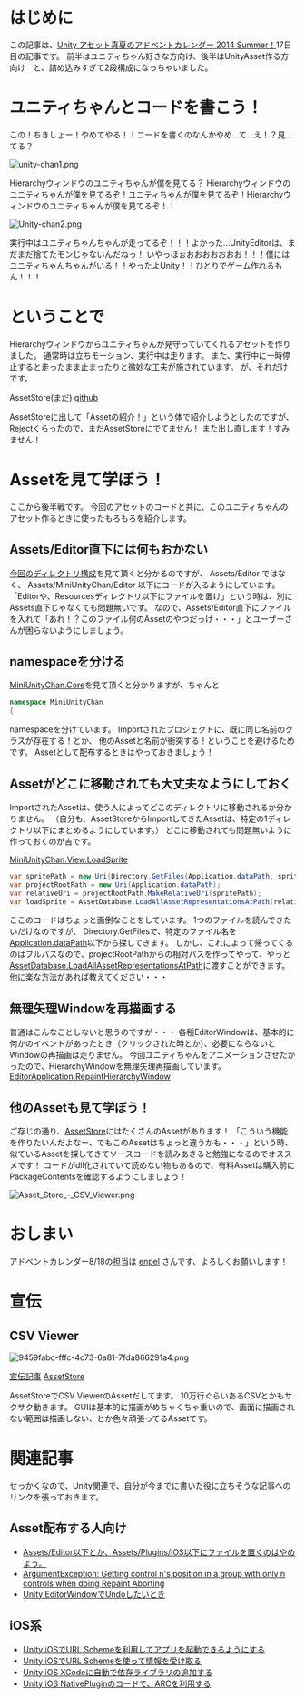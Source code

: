 # はじめに

この記事は、[Unity アセット真夏のアドベントカレンダー 2014 Summer！](http://unityassetjp.doorkeeper.jp/events/12843)17日目の記事です。
前半はユニティちゃん好きな方向け、後半はUnityAsset作る方向け　と、詰め込みすぎて2段構成になっちゃいました。

# ユニティちゃんとコードを書こう！

この！ちきしょー！やめてやる！！コードを書くのなんかやめ…て…え！？見…てる？

![unity-chan1.png](https://qiita-image-store.s3.amazonaws.com/0/6459/24046a51-862b-2f8d-1ec8-b971e79398f2.png)

Hierarchyウィンドウのユニティちゃんが僕を見てる？ 
Hierarchyウィンドウのユニティちゃんが僕を見てるぞ！ユニティちゃんが僕を見てるぞ！Hierarchyウィンドウのユニティちゃんが僕を見てるぞ！！ 

![Unity-chan2.png](https://qiita-image-store.s3.amazonaws.com/0/6459/27b5a77e-94ff-cc96-b581-9cb6d861cb27.png)

実行中はユニティちゃんちゃんが走ってるぞ！！！よかった…UnityEditorは、まだまだ捨てたモンじゃないんだねっ！
いやっほぉおおおおおおお！！！僕にはユニティちゃんちゃんがいる！！やったよUnity！！ひとりでゲーム作れるもん！！！

# ということで

Hierarchyウィンドウからユニティちゃんが見守っていてくれるアセットを作りました。
通常時は立ちモーション、実行中は走ります。
また、実行中に一時停止すると走ったまま止まったりと微妙な工夫が施されています。
が、それだけです。

AssetStore(まだ)
[github](https://github.com/kyubuns/mini_unity_chan_on_unity)

AssetStoreに出して「Assetの紹介！」という体で紹介しようとしたのですが、
Rejectくらったので、まだAssetStoreにでてません！
また出し直します！すみません！

# Assetを見て学ぼう！

ここから後半戦です。
今回のアセットのコードと共に、このユニティちゃんのアセット作るときに使ったもろもろを紹介します。

## Assets/Editor直下には何もおかない

[今回のディレクトリ構成](https://github.com/kyubuns/mini_unity_chan_on_unity/tree/master/Assets/MiniUnityChan)を見て頂くと分かるのですが、
Assets/Editor
ではなく、
Assets/MiniUnityChan/Editor
以下にコードが入るようにしています。
「Editorや、Resourcesディレクトリ以下にファイルを置け」という時は、別にAssets直下じゃなくても問題無いです。
なので、Assets/Editor直下にファイルを入れて「あれ！？このファイル何のAssetのやつだっけ・・・」とユーザーさんが困らないようにしましょう。

## namespaceを分ける

[MiniUnityChan.Core](https://github.com/kyubuns/mini_unity_chan_on_unity/blob/master/Assets/MiniUnityChan/Editor/Core.cs)を見て頂くと分かりますが、ちゃんと

```lang:View.cs
namespace MiniUnityChan
{
```
namespaceを分けています。
Importされたプロジェクトに、既に同じ名前のクラスが存在する！とか、
他のAssetと名前が衝突する！ということを避けるためです。
Assetとして配布するときはやっておきましょう！

## Assetがどこに移動されても大丈夫なようにしておく

ImportされたAssetは、使う人によってどこのディレクトリに移動されるか分かりません。
（自分も、AssetStoreからImportしてきたAssetは、特定の1ディレクトリ以下にまとめるようにしています。）
どこに移動されても問題無いように作っておくのが吉です。

[MiniUnityChan.View.LoadSprite](https://github.com/kyubuns/mini_unity_chan_on_unity/blob/master/Assets/MiniUnityChan/Editor/View.cs#L54)

```lang:View.cs
var spritePath = new Uri(Directory.GetFiles(Application.dataPath, spriteName, SearchOption.AllDirectories)[0]);
var projectRootPath = new Uri(Application.dataPath);
var relativeUri = projectRootPath.MakeRelativeUri(spritePath);
var loadSprite = AssetDatabase.LoadAllAssetRepresentationsAtPath(relativeUri.ToString());
```

ここのコードはちょっと面倒なことをしています。
1つのファイルを読んできたいだけなのですが、
Directory.GetFilesで、特定のファイル名を[Application.dataPath](http://docs.unity3d.com/ScriptReference/Application-dataPath.html)以下から探してきます。
しかし、これによって帰ってくるのはフルパスなので、projectRootPathからの相対パスを作ってやって、やっと[AssetDatabase.LoadAllAssetRepresentationsAtPath](http://docs.unity3d.com/ScriptReference/AssetDatabase.LoadAllAssetRepresentationsAtPath.html)に渡すことができます。
他に楽な方法があれば教えてください・・・

## 無理矢理Windowを再描画する

普通はこんなことしないと思うのですが・・・
各種EditorWindowは、基本的に何かのイベントがあったとき（クリックされた時とか）、必要にならないとWindowの再描画は走りません。
今回ユニティちゃんをアニメーションさせたかったので、HierarchyWindowを無理矢理再描画しています。
[EditorApplication.RepaintHierarchyWindow](http://docs.unity3d.com/412/Documentation/ScriptReference/EditorApplication.RepaintHierarchyWindow.html)

## 他のAssetも見て学ぼう！

ご存じの通り、[AssetStore](https://www.assetstore.unity3d.com/)にはたくさんのAssetがあります！
「こういう機能を作りたいんだよなー、でもこのAssetはちょっと違うかも・・・」という時、似ているAssetを探してきてソースコードを読みあさると勉強になるのでオススメです！
コードがdll化されていて読めない物もあるので、有料Assetは購入前にPackageContentsを確認するようにしましょう！

![Asset_Store_-_CSV_Viewer.png](https://qiita-image-store.s3.amazonaws.com/0/6459/5d63eac6-3b10-5bd4-781f-124cf5b99f25.png)

# おしまい

アドベントカレンダー8/18の担当は [enpel](http://twitter.com/enpel) さんです、よろしくお願いします！

# 宣伝

## CSV Viewer

![9459fabc-fffc-4c73-6a81-7fda866291a4.png](https://qiita-image-store.s3.amazonaws.com/0/6459/a22888ea-729d-aa80-06f3-018fa23ccd06.png)

[宣伝記事](http://qiita.com/kyubuns/items/b2dcbf9c58c5b28e0ff4)
[AssetStore](https://www.assetstore.unity3d.com/en/#!/content/18424)

AssetStoreでCSV ViewerのAssetだしてます。
10万行ぐらいあるCSVとかもサクサク動きます。
GUIは基本的に描画がめちゃくちゃ重いので、画面に描画されない範囲は描画しない、とか色々頑張ってるAssetです。

# 関連記事

せっかくなので、Unity関連で、自分が今までに書いた役に立ちそうな記事へのリンクを張っておきます。

## Asset配布する人向け
* [Assets/Editor以下とか、Assets/Plugins/iOS以下にファイルを置くのはやめよう。](http://d.hatena.ne.jp/kyubuns/20140615/1402825919)
* [ArgumentException: Getting control n's position in a group with only n controls when doing Repaint Aborting](http://d.hatena.ne.jp/kyubuns/20140601/1401597362)
* [Unity EditorWindowでUndoしたいとき](http://d.hatena.ne.jp/kyubuns/20140527/1401190984)
 
## iOS系

* [Unity iOSでURL Schemeを利用してアプリを起動できるようにする](http://qiita.com/kyubuns/items/6cbc982a3d96e8f4c5ce)
* [Unity iOSでURL Schemeを使って情報を受け取る](http://qiita.com/kyubuns/items/c429c0f6cbe68389f7e8)
* [Unity iOS XCodeに自動で依存ライブラリの追加する](http://qiita.com/kyubuns/items/28dd316ef2415fc9a48d)
* [Unity iOS NativePluginのコードで、ARCを利用する](http://qiita.com/kyubuns/items/24d33044e77b9fa614b3#2-6)
